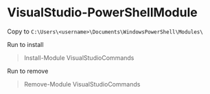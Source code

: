 # VisualStudio-PowerShellModule

Copy to `C:\Users\<username>\Documents\WindowsPowerShell\Modules\`

Run to install

> Install-Module VisualStudioCommands

Run to remove

> Remove-Module VisualStudioCommands
